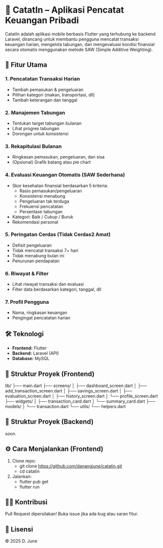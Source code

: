 # 📘 CatatIn – Aplikasi Pencatat Keuangan Pribadi

CatatIn adalah aplikasi mobile berbasis Flutter yang terhubung ke backend Laravel, dirancang untuk membantu pengguna mencatat transaksi keuangan harian, mengelola tabungan, dan mengevaluasi kondisi finansial secara otomatis menggunakan metode SAW (Simple Additive Weighting).

## 🚀 Fitur Utama

### 1. Pencatatan Transaksi Harian
- Tambah pemasukan & pengeluaran
- Pilihan kategori (makan, transportasi, dll)
- Tambah keterangan dan tanggal

### 2. Manajemen Tabungan
- Tentukan target tabungan bulanan
- Lihat progres tabungan
- Dorongan untuk konsistensi

### 3. Rekapitulasi Bulanan
- Ringkasan pemasukan, pengeluaran, dan sisa
- (Opsional) Grafik batang atau pie chart

### 4. Evaluasi Keuangan Otomatis (SAW Sederhana)
- Skor kesehatan finansial berdasarkan 5 kriteria:
  - Rasio pemasukan/pengeluaran
  - Konsistensi menabung
  - Pengeluaran tak terduga
  - Frekuensi pencatatan
  - Persentase tabungan
- Kategori: Baik / Cukup / Buruk
- Rekomendasi personal

### 5. Peringatan Cerdas (Tidak Cerdas2 Amat)
- Defisit pengeluaran
- Tidak mencatat transaksi 7+ hari
- Tidak menabung bulan ini
- Penurunan pendapatan

### 6. Riwayat & Filter
- Lihat riwayat transaksi dan evaluasi
- Filter data berdasarkan kategori, tanggal, dll

### 7. Profil Pengguna
- Nama, ringkasan keuangan
- Pengingat pencatatan harian

## 🛠 Teknologi
- **Frontend:** Flutter
- **Backend:** Laravel (API)
- **Database:** MySQL

## 📂 Struktur Proyek (Frontend)

lib/
├── main.dart
├── screens/
│ ├── dashboard_screen.dart
│ ├── add_transaction_screen.dart
│ ├── savings_screen.dart
│ ├── evaluation_screen.dart
│ ├── history_screen.dart
│ └── profile_screen.dart
├── widgets/
│ ├── transaction_card.dart
│ └── summary_card.dart
├── models/
│ └── transaction.dart
└── utils/
└── helpers.dart

## 📂 Struktur Proyek (Backend)

soon.

## ⚙️ Cara Menjalankan (Frontend)

1. Clone repo:
   - git clone https://github.com/danangjune/catatin.git
   - cd catatin
2. Jalankan:
   - flutter pub get
   - flutter run

## 🧑‍💻 Kontribusi
Pull Request dipersilakan! Buka issue jika ada bug atau saran fitur.

## 📄 Lisensi
© 2025 D. June
